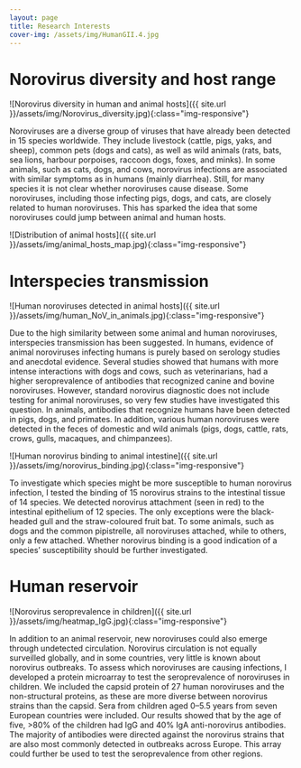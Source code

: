 ```yaml
---
layout: page
title: Research Interests
cover-img: /assets/img/HumanGII.4.jpg
---
```


# Norovirus diversity and host range
![Norovirus diversity in human and animal hosts]({{ site.url }}/assets/img/Norovirus_diversity.jpg){:class="img-responsive"}


Noroviruses are a diverse group of viruses that have already been detected in 15 species worldwide. They include livestock (cattle, pigs, yaks, and sheep), common pets (dogs and cats), as well as wild animals (rats, bats, sea lions, harbour porpoises, raccoon dogs, foxes, and minks). In some animals, such as cats, dogs, and cows, norovirus infections are associated with similar symptoms as in humans (mainly diarrhea). Still, for many species it is not clear whether noroviruses cause disease. Some noroviruses, including those infecting pigs, dogs, and cats, are closely related to human noroviruses. This has sparked the idea that some noroviruses could jump between animal and human hosts.


![Distribution of animal hosts]({{ site.url }}/assets/img/animal_hosts_map.jpg){:class="img-responsive"}

# Interspecies transmission
![Human noroviruses detected in animal hosts]({{ site.url }}/assets/img/human_NoV_in_animals.jpg){:class="img-responsive"}


Due to the high similarity between some animal and human noroviruses, interspecies transmission has been suggested. In humans, evidence of animal noroviruses infecting humans is purely based on serology studies and anecdotal evidence. Several studies showed that humans with more intense interactions with dogs and cows, such as veterinarians, had a higher seroprevalence of antibodies that recognized canine and bovine noroviruses. However, standard norovirus diagnostic does not include testing for animal noroviruses, so very few studies have investigated this question.
In animals, antibodies that recognize humans have been detected in pigs, dogs, and primates. In addition, various human noroviruses were detected in the feces of domestic and wild animals (pigs, dogs, cattle, rats, crows, gulls, macaques, and chimpanzees).

![Human norovirus binding to animal intestine]({{ site.url }}/assets/img/norovirus_binding.jpg){:class="img-responsive"}


To investigate which species might be more susceptible to human norovirus infection, I tested the binding of 15 norovirus strains to the intestinal tissue of 14 species. We detected norovirus attachment (seen in red) to the intestinal epithelium of 12 species. The only exceptions were the black-headed gull and the straw-coloured fruit bat. To some animals, such as dogs and the common pipistrelle, all noroviruses attached, while to others, only a few attached. Whether norovirus binding is a good indication of a species’ susceptibility should be further investigated.
 
# Human reservoir
![Norovirus seroprevalence in children]({{ site.url }}/assets/img/heatmap_IgG.jpg){:class="img-responsive"}


In addition to an animal reservoir, new noroviruses could also emerge through undetected circulation. Norovirus circulation is not equally surveilled globally, and in some countries, very little is known about norovirus outbreaks. To assess which noroviruses are causing infections, I developed a protein microarray to test the seroprevalence of noroviruses in children. We included the capsid protein of 27 human noroviruses and the non-structural proteins, as these are more diverse between norovirus strains than the capsid. Sera from children aged 0–5.5 years from seven European countries were included. Our results showed that by the age of five, >80% of the children had IgG and 40% IgA anti-norovirus antibodies. The majority of antibodies were directed against the norovirus strains that are also most commonly detected in outbreaks across Europe. This array could further be used to test the seroprevalence from other regions.   
